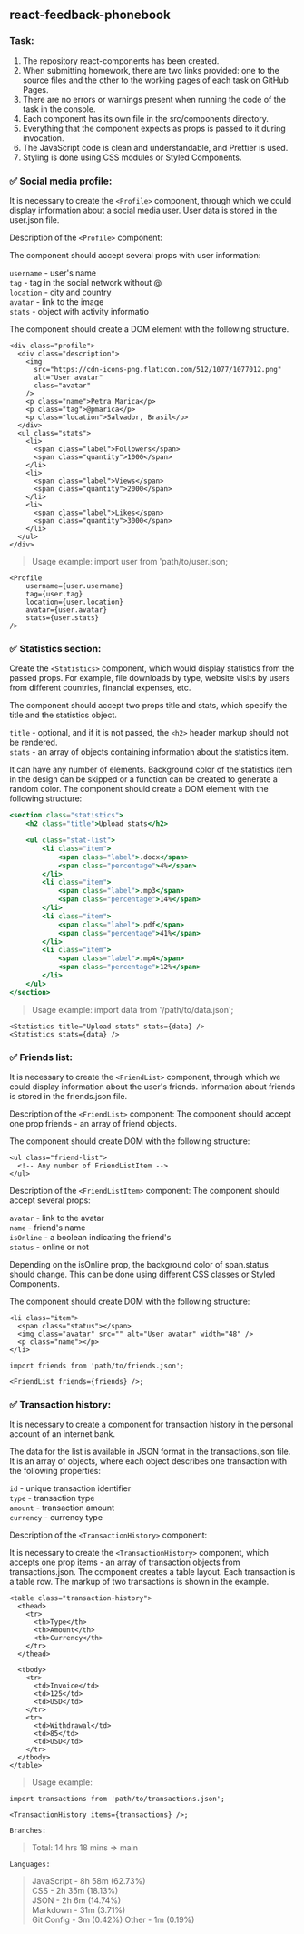 ## react-feedback-phonebook

### Task:

1. The repository react-components has been created.
2. When submitting homework, there are two links provided: one to the source files and the other to the working pages of each task on GitHub Pages.
3. There are no errors or warnings present when running the code of the task in the console.
4. Each component has its own file in the src/components directory.
5. Everything that the component expects as props is passed to it during invocation.
6. The JavaScript code is clean and understandable, and Prettier is used.
7. Styling is done using CSS modules or Styled Components.

### ✅ Social media profile:

It is necessary to create the `<Profile>` component, through which we could display information
about a social media user. User data is stored in the user.json file.

Description of the `<Profile>` component:

The component should accept several props with user information:

`username` - user's name  
`tag` - tag in the social network without @  
`location` - city and country  
`avatar` - link to the image  
`stats` - object with activity informatio

The component should create a DOM element with the following structure.

```
<div class="profile">
  <div class="description">
    <img
      src="https://cdn-icons-png.flaticon.com/512/1077/1077012.png"
      alt="User avatar"
      class="avatar"
    />
    <p class="name">Petra Marica</p>
    <p class="tag">@pmarica</p>
    <p class="location">Salvador, Brasil</p>
  </div>
  <ul class="stats">
    <li>
      <span class="label">Followers</span>
      <span class="quantity">1000</span>
    </li>
    <li>
      <span class="label">Views</span>
      <span class="quantity">2000</span>
    </li>
    <li>
      <span class="label">Likes</span>
      <span class="quantity">3000</span>
    </li>
  </ul>
</div>
```

> Usage example: import user from 'path/to/user.json;

```
<Profile
    username={user.username}
    tag={user.tag}
    location={user.location}
    avatar={user.avatar}
    stats={user.stats}
/>
```

### ✅ Statistics section:

Create the `<Statistics>` component, which would display statistics from the passed props. For
example, file downloads by type, website visits by users from different countries, financial
expenses, etc.

The component should accept two props title and stats, which specify the title and the statistics
object.

`title` - optional, and if it is not passed, the `<h2>` header markup should not be rendered.  
`stats` - an array of objects containing information about the statistics item.

It can have any number of elements. Background color of the statistics item in the design can be
skipped or a function can be created to generate a random color. The component should create a DOM
element with the following structure:

```jsx
<section class="statistics">
    <h2 class="title">Upload stats</h2>

    <ul class="stat-list">
        <li class="item">
            <span class="label">.docx</span>
            <span class="percentage">4%</span>
        </li>
        <li class="item">
            <span class="label">.mp3</span>
            <span class="percentage">14%</span>
        </li>
        <li class="item">
            <span class="label">.pdf</span>
            <span class="percentage">41%</span>
        </li>
        <li class="item">
            <span class="label">.mp4</span>
            <span class="percentage">12%</span>
        </li>
    </ul>
</section>
```

> Usage example: import data from '/path/to/data.json';

```
<Statistics title="Upload stats" stats={data} />
<Statistics stats={data} />
```

### ✅ Friends list:

It is necessary to create the `<FriendList>` component, through which we could display information
about the user's friends. Information about friends is stored in the friends.json file.

Description of the `<FriendList>` component: The component should accept one prop friends - an array
of friend objects.

The component should create DOM with the following structure:

```
<ul class="friend-list">
  <!-- Any number of FriendListItem -->
</ul>
```

Description of the `<FriendListItem>` component: The component should accept several props:

`avatar` - link to the avatar  
`name` - friend's name  
`isOnline` - a boolean indicating the friend's  
`status` - online or not

Depending on the isOnline prop, the background color of span.status should change. This can be done
using different CSS classes or Styled Components.

The component should create DOM with the following structure:

```
<li class="item">
  <span class="status"></span>
  <img class="avatar" src="" alt="User avatar" width="48" />
  <p class="name"></p>
</li>
```

```
import friends from 'path/to/friends.json';

<FriendList friends={friends} />;
```

### ✅ Transaction history:

It is necessary to create a component for transaction history in the personal account of an internet
bank.

The data for the list is available in JSON format in the transactions.json file. It is an array of
objects, where each object describes one transaction with the following properties:

`id` - unique transaction identifier  
`type` - transaction type  
`amount` - transaction amount  
`currency` - currency type

Description of the `<TransactionHistory>` component:

It is necessary to create the `<TransactionHistory>` component, which accepts one prop items - an
array of transaction objects from transactions.json. The component creates a table layout. Each
transaction is a table row. The markup of two transactions is shown in the example.

```
<table class="transaction-history">
  <thead>
    <tr>
      <th>Type</th>
      <th>Amount</th>
      <th>Currency</th>
    </tr>
  </thead>

  <tbody>
    <tr>
      <td>Invoice</td>
      <td>125</td>
      <td>USD</td>
    </tr>
    <tr>
      <td>Withdrawal</td>
      <td>85</td>
      <td>USD</td>
    </tr>
  </tbody>
</table>
```

> Usage example:

```
import transactions from 'path/to/transactions.json';

<TransactionHistory items={transactions} />;
```

`Branches:`

> Total: 14 hrs 18 mins => main

`Languages:`

> JavaScript - 8h 58m (62.73%)  
> CSS - 2h 35m (18.13%)  
> JSON - 2h 6m (14.74%)  
> Markdown - 31m (3.71%)  
> Git Config - 3m (0.42%) Other - 1m (0.19%)
